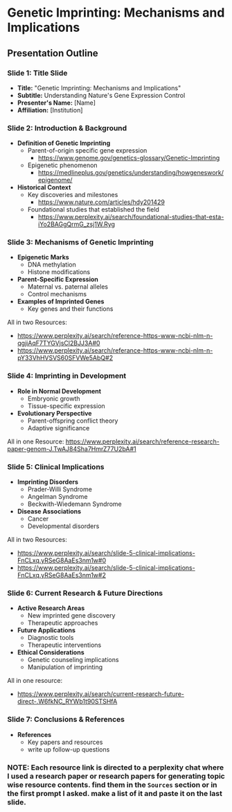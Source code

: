 # Genetic Imprinting: Mechanisms and Implications
## Presentation Outline

### Slide 1: Title Slide
- **Title:** "Genetic Imprinting: Mechanisms and Implications"
- **Subtitle:** Understanding Nature's Gene Expression Control
- **Presenter's Name:** [Name]
- **Affiliation:** [Institution]

### Slide 2: Introduction & Background
- **Definition of Genetic Imprinting**
  - Parent-of-origin specific gene expression
    - https://www.genome.gov/genetics-glossary/Genetic-Imprinting
  - Epigenetic phenomenon
    - https://medlineplus.gov/genetics/understanding/howgeneswork/epigenome/
- **Historical Context**
  - Key discoveries and milestones
    - https://www.nature.com/articles/hdy201429
  - Foundational studies that established the field
    - https://www.perplexity.ai/search/foundational-studies-that-esta-iYo2BAGgQrmG_zsj1W.Ryg


### Slide 3: Mechanisms of Genetic Imprinting
- **Epigenetic Marks**
  - DNA methylation
  - Histone modifications
- **Parent-Specific Expression**
  - Maternal vs. paternal alleles
  - Control mechanisms
- **Examples of Imprinted Genes**
  - Key genes and their functions

All in two Resources: 
- https://www.perplexity.ai/search/reference-https-www-ncbi-nlm-n-qgjiAqF7TYGVjsCl2BJJ3A#0
- https://www.perplexity.ai/search/referance-https-www-ncbi-nlm-n-pY33VhHVSVS60SFVWe5AbQ#2

### Slide 4: Imprinting in Development
- **Role in Normal Development**
  - Embryonic growth
  - Tissue-specific expression
- **Evolutionary Perspective**
  - Parent-offspring conflict theory
  - Adaptive significance

All in one Resource: https://www.perplexity.ai/search/reference-research-paper-genom-J.TwAJ84Sha7HmrZ77U2bA#1

### Slide 5: Clinical Implications
- **Imprinting Disorders**
  - Prader-Willi Syndrome
  - Angelman Syndrome
  - Beckwith-Wiedemann Syndrome
- **Disease Associations**
  - Cancer
  - Developmental disorders

All in two Resources: 
- https://www.perplexity.ai/search/slide-5-clinical-implications-FnCLxq.yRSeG8AaEs3nm1w#0
- https://www.perplexity.ai/search/slide-5-clinical-implications-FnCLxq.yRSeG8AaEs3nm1w#2


### Slide 6: Current Research & Future Directions
- **Active Research Areas**
  - New imprinted gene discovery
  - Therapeutic approaches
- **Future Applications**
  - Diagnostic tools
  - Therapeutic interventions
- **Ethical Considerations**
  - Genetic counseling implications
  - Manipulation of imprinting

All in one resource:
- https://www.perplexity.ai/search/current-research-future-direct-.W6fkNC_RYWb1t90STSHfA

### Slide 7: Conclusions & References
- **References**
  - Key papers and resources
  - write up follow-up questions

### NOTE: Each resource link is directed to a perplexity chat where I used a research paper or research papers for generating topic wise resource contents. find them in the `Sources` section or in the first prompt I asked. make a list of it and paste it on the last slide.
